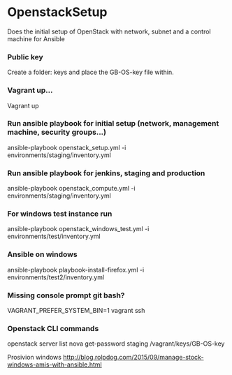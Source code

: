 # OpenstackSetup

Does the initial setup of OpenStack with network, subnet and a control machine for Ansible

### Public key
Create a folder: keys and place the GB-OS-key file within.

### Vagrant up...
Vagrant up

### Run ansible playbook for initial setup (network, management machine, security groups...)
ansible-playbook openstack_setup.yml -i environments/staging/inventory.yml
### Run ansible playbook for jenkins, staging and production
ansible-playbook openstack_compute.yml -i environments/staging/inventory.yml

### For windows test instance run
ansible-playbook openstack_windows_test.yml -i environments/test/inventory.yml

### Ansible on windows
ansible-playbook playbook-install-firefox.yml -i environments/test2/inventory.yml

### Missing console prompt git bash?
VAGRANT_PREFER_SYSTEM_BIN=1 vagrant ssh

### Openstack CLI commands
openstack server list
nova get-password staging /vagrant/keys/GB-OS-key

Prosivion windows http://blog.rolpdog.com/2015/09/manage-stock-windows-amis-with-ansible.html


